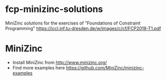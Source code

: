 # fcp-minizinc-solutions
MiniZinc solutions for the exercises of "Foundations of Constraint Programming"
https://iccl.inf.tu-dresden.de/w/images/c/cf/FCP2018-T1.pdf

# MiniZinc
* Install MiniZinc from http://www.minizinc.org/
* Find more examples here https://github.com/MiniZinc/minizinc-examples
